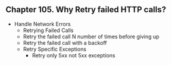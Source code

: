
## Chapter 105. Why Retry failed HTTP calls?

* Handle Network Errors
    * Retrying Failed Calls
    * Retry the failed call N number of times before giving up
    * Retry the failed call with a backoff
    * Retry Specific Exceptions
        * Retry only 5xx not 5xx exceptions
